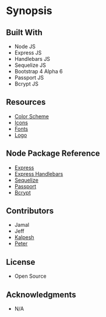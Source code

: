 # Synopsis

## Built With
+ Node JS
+ Express JS
+ Handlebars JS
+ Sequelize JS
+ Bootstrap 4 Alpha 6
+ Passport JS
+ Bcrypt JS

## Resources
+ [Color Scheme](https://coolors.co/1b998b-2d3047-fffd82-ff9b71-e84855)
+ [Icons](https://fontawesome.com/)
+ [Fonts](https://fonts.google.com/)
+ [Logo](https://logomakr.com/5t6B2i)

## Node Package Reference
+ [Express](https://www.npmjs.com/package/express)
+ [Express Handlebars](https://www.npmjs.com/package/express-handlebars)
+ [Sequelize](https://www.npmjs.com/package/sequelize)
+ [Passport](https://www.npmjs.com/package/passport)
+ [Bcrypt](https://www.npmjs.com/package/bcryptjs)

## Contributors
+ Jamal
+ Jeff
+ [Kalpesh](https://github.com/kapu9899)
+ [Peter](https://github.com/ptpeck357)

## License
+ Open Source

## Acknowledgments
+ N/A
